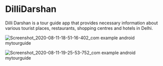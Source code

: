 # DilliDarshan
Dilli Darshan is a tour guide app that provides necessary information about various tourist places, restaurants, shopping centres and hotels in Delhi.


![Screenshot_2020-08-11-18-51-16-402_com example android mytourguide](https://user-images.githubusercontent.com/65164844/89905853-45602780-dc08-11ea-8e20-1375125591ec.jpg)




![Screenshot_2020-08-11-19-25-53-752_com example android mytourguide](https://user-images.githubusercontent.com/65164844/89906571-2e6e0500-dc09-11ea-9f90-5e9ac2cff78a.jpg)

